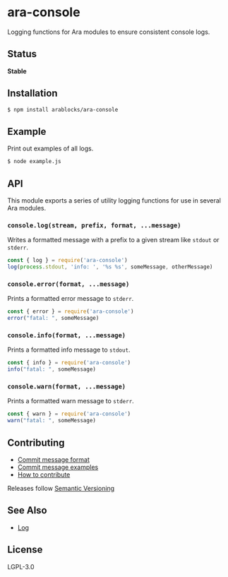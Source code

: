 ara-console
===========

Logging functions for Ara modules to ensure consistent console logs.

## Status
**Stable**

## Installation

```sh
$ npm install arablocks/ara-console
```

## Example

Print out examples of all logs.

```sh
$ node example.js
```

## API

This module exports a series of utility logging functions for use in
several Ara modules.

### `console.log(stream, prefix, format, ...message)`

Writes a formatted message with a prefix to a given
stream like `stdout` or `stderr`.

```js
const { log } = require('ara-console')
log(process.stdout, 'info: ', '%s %s', someMessage, otherMessage)
```

### `console.error(format, ...message)`

Prints a formatted error message to `stderr`.

```js
const { error } = require('ara-console')
error("fatal: ", someMessage)
```

### `console.info(format, ...message)`

Prints a formatted info message to `stdout`.

```js
const { info } = require('ara-console')
info("fatal: ", someMessage)
```

### `console.warn(format, ...message)`

Prints a formatted warn message to `stderr`.

```js
const { warn } = require('ara-console')
warn("fatal: ", someMessage)
```

## Contributing

- [Commit message format](/.github/COMMIT_FORMAT.md)
- [Commit message examples](/.github/COMMIT_FORMAT_EXAMPLES.md)
- [How to contribute](/.github/CONTRIBUTING.md)

Releases follow [Semantic Versioning](https://semver.org/)

## See Also

- [Log](https://goo.gl/6pm7Re)

## License

LGPL-3.0
